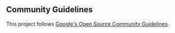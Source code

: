 ## Community Guidelines

This project follows
[Google's Open Source Community Guidelines](https://opensource.google.com/conduct/).
